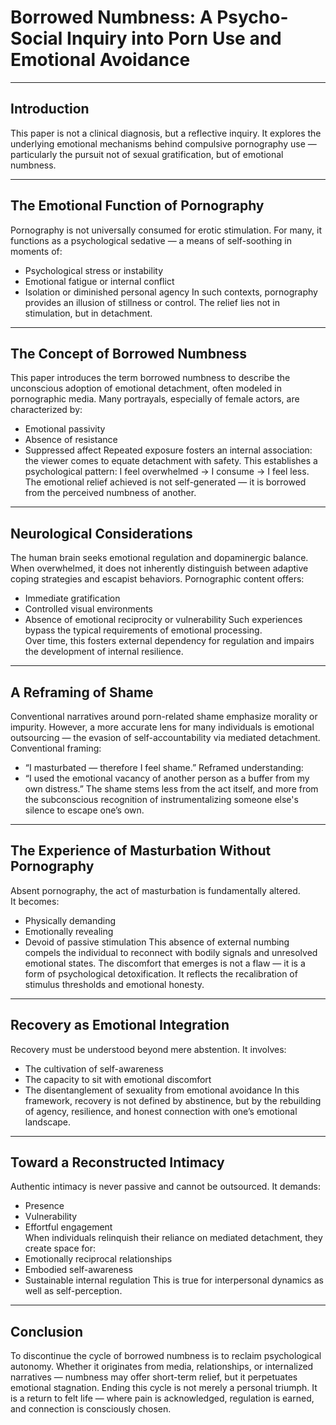 # Borrowed Numbness: A Psycho-Social Inquiry into Porn Use and Emotional Avoidance

---

## Introduction

This paper is not a clinical diagnosis, but a reflective inquiry.
It explores the underlying emotional mechanisms behind compulsive pornography use — particularly the pursuit not of sexual gratification, but of emotional numbness.

---

## The Emotional Function of Pornography

Pornography is not universally consumed for erotic stimulation.
For many, it functions as a psychological sedative — a means of self-soothing in moments of:
- Psychological stress or instability  
- Emotional fatigue or internal conflict  
- Isolation or diminished personal agency 
In such contexts, pornography provides an illusion of stillness or control. 
The relief lies not in stimulation, but in detachment.

---

## The Concept of Borrowed Numbness

This paper introduces the term borrowed numbness to describe the unconscious adoption of emotional detachment, often modeled in pornographic media.
Many portrayals, especially of female actors, are characterized by:
- Emotional passivity  
- Absence of resistance  
- Suppressed affect 
Repeated exposure fosters an internal association: the viewer comes to equate detachment with safety.
This establishes a psychological pattern: I feel overwhelmed → I consume → I feel less.
The emotional relief achieved is not self-generated — it is borrowed from the perceived numbness of another.

---

## Neurological Considerations

The human brain seeks emotional regulation and dopaminergic balance.  
When overwhelmed, it does not inherently distinguish between adaptive coping strategies and escapist behaviors.
Pornographic content offers: 
- Immediate gratification  
- Controlled visual environments  
- Absence of emotional reciprocity or vulnerability 
Such experiences bypass the typical requirements of emotional processing.  
Over time, this fosters external dependency for regulation and impairs the development of internal resilience.

---

## A Reframing of Shame

Conventional narratives around porn-related shame emphasize morality or impurity. 
However, a more accurate lens for many individuals is emotional outsourcing — the evasion of self-accountability via mediated detachment.
Conventional framing:
- “I masturbated — therefore I feel shame.”
Reframed understanding:
- “I used the emotional vacancy of another person as a buffer from my own distress.”
The shame stems less from the act itself, and more from the subconscious recognition of instrumentalizing someone else's silence to escape one’s own.

---

## The Experience of Masturbation Without Pornography

Absent pornography, the act of masturbation is fundamentally altered.  
It becomes:
- Physically demanding  
- Emotionally revealing  
- Devoid of passive stimulation 
This absence of external numbing compels the individual to reconnect with bodily signals and unresolved emotional states.
The discomfort that emerges is not a flaw — it is a form of psychological detoxification.
It reflects the recalibration of stimulus thresholds and emotional honesty.

---

## Recovery as Emotional Integration

Recovery must be understood beyond mere abstention.
It involves:
- The cultivation of self-awareness  
- The capacity to sit with emotional discomfort  
- The disentanglement of sexuality from emotional avoidance 
In this framework, recovery is not defined by abstinence, but by the rebuilding of agency, resilience, and honest connection with one’s emotional landscape.

---

## Toward a Reconstructed Intimacy

Authentic intimacy is never passive and cannot be outsourced.
It demands:
- Presence 
- Vulnerability  
- Effortful engagement  
When individuals relinquish their reliance on mediated detachment, they create space for:
- Emotionally reciprocal relationships
- Embodied self-awareness
- Sustainable internal regulation
This is true for interpersonal dynamics as well as self-perception.

---

## Conclusion

To discontinue the cycle of borrowed numbness is to reclaim psychological autonomy.
Whether it originates from media, relationships, or internalized narratives — numbness may offer short-term relief, but it perpetuates emotional stagnation.
Ending this cycle is not merely a personal triumph.
It is a return to felt life — where pain is acknowledged, regulation is earned, and connection is consciously chosen.
